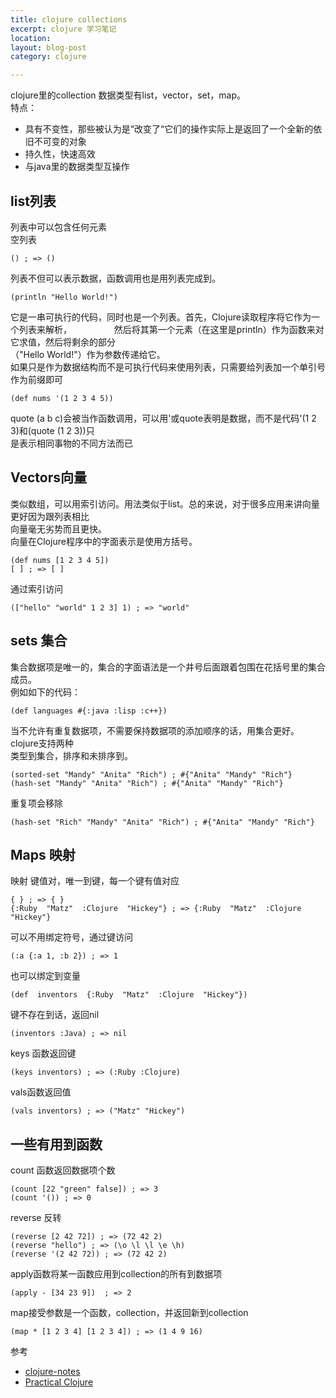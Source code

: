 ```yaml
---
title: clojure collections 
excerpt: clojure 学习笔记
location: 
layout: blog-post
category: clojure

---
```

clojure里的collection 数据类型有list，vector，set，map。      
特点：			
* 具有不变性，那些被认为是“改变了“它们的操作实际上是返回了一个全新的依旧不可变的对象         
* 持久性，快速高效			
* 与java里的数据类型互操作			　  

list列表 
-----------
列表中可以包含任何元素		
空列表	  

	() ; => ()

列表不但可以表示数据，函数调用也是用列表完成到。       

	(println "Hello World!")		

它是一串可执行的代码，同时也是一个列表。首先，Clojure读取程序将它作为一个列表来解析，	　　　		　
然后将其第一个元素（在这里是println）作为函数来对它求值，然后将剩余的部分　　　　　		
（"Hello World!"）作为参数传递给它。　　　　　	
如果只是作为数据结构而不是可执行代码来使用列表，只需要给列表加一个单引号作为前缀即可		

	(def nums '(1 2 3 4 5))

quote 
(a b c)会被当作函数调用，可以用'或quote表明是数据，而不是代码'(1 2 3)和(quote (1 2 3))只			
是表示相同事物的不同方法而已　　			

Vectors向量
------------
类似数组，可以用索引访问。用法类似于list。总的来说，对于很多应用来讲向量更好因为跟列表相比				
向量毫无劣势而且更快。　					
向量在Clojure程序中的字面表示是使用方括号。 

	(def nums [1 2 3 4 5])
	[ ] ; => [ ]
通过索引访问

	(["hello" "world" 1 2 3] 1) ; => "world"
	
sets 集合
--------------
集合数据项是唯一的，集合的字面语法是一个井号后面跟着包围在花括号里的集合成员。				
例如如下的代码：

	(def languages #{:java :lisp :c++})

当不允许有重复数据项，不需要保持数据项的添加顺序的话，用集合更好。clojure支持两种			
类型到集合，排序和未排序到。			

	(sorted-set "Mandy" "Anita" "Rich") ; #{"Anita" "Mandy" "Rich"}
	(hash-set "Mandy" "Anita" "Rich") ; #{"Anita" "Mandy" "Rich"}

重复项会移除			

	(hash-set "Rich" "Mandy" "Anita" "Rich") ; #{"Anita" "Mandy" "Rich"}

Maps 映射
-----------
映射 键值对，唯一到键，每一个键有值对应						

	{ } ; => { }
	{:Ruby  "Matz"  :Clojure  "Hickey"} ; => {:Ruby  "Matz"  :Clojure  "Hickey"}

可以不用绑定符号，通过键访问				

	(:a {:a 1, :b 2}) ; => 1

也可以绑定到变量					

	(def  inventors  {:Ruby  "Matz"  :Clojure  "Hickey"})

键不存在到话，返回nil						

	(inventors :Java) ; => nil

keys 函数返回键

	(keys inventors) ; => (:Ruby :Clojure)

vals函数返回值			

	(vals inventors) ; => ("Matz" "Hickey")
	
一些有用到函数
------------------

count 函数返回数据项个数

	(count [22 "green" false]) ; => 3
	(count '()) ; => 0

reverse 反转

	(reverse [2 42 72]) ; => (72 42 2)
	(reverse "hello") ; => (\o \l \l \e \h)
	(reverse '(2 42 72)) ; => (72 42 2)

apply函数将某一函数应用到collection的所有到数据项	

	(apply - [34 23 9])  ; => 2

map接受参数是一个函数，collection，并返回新到collection

	(map * [1 2 3 4] [1 2 3 4]) ; => (1 4 9 16)

参考    

* [clojure-notes](http://clojure-notes.rubylearning.org/)
* [Practical Clojure](http://shu.im/books/4e9af8976cccb37698000531)







